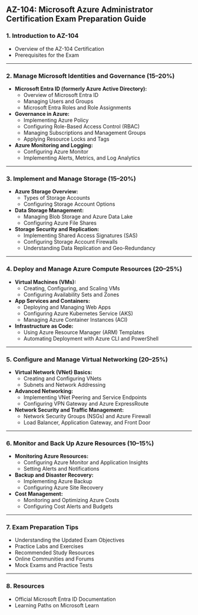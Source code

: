 ## **AZ-104: Microsoft Azure Administrator Certification Exam Preparation Guide**

### **1. Introduction to AZ-104**
   - Overview of the AZ-104 Certification
   - Prerequisites for the Exam
---

### **2. Manage Microsoft Identities and Governance (15–20%)**
   - **Microsoft Entra ID (formerly Azure Active Directory):**
     - Overview of Microsoft Entra ID
     - Managing Users and Groups
     - Microsoft Entra Roles and Role Assignments
   - **Governance in Azure:**
     - Implementing Azure Policy
     - Configuring Role-Based Access Control (RBAC)
     - Managing Subscriptions and Management Groups
     - Applying Resource Locks and Tags
   - **Azure Monitoring and Logging:**
     - Configuring Azure Monitor
     - Implementing Alerts, Metrics, and Log Analytics

---

### **3. Implement and Manage Storage (15–20%)**
   - **Azure Storage Overview:**
     - Types of Storage Accounts
     - Configuring Storage Account Options
   - **Data Storage Management:**
     - Managing Blob Storage and Azure Data Lake
     - Configuring Azure File Shares
   - **Storage Security and Replication:**
     - Implementing Shared Access Signatures (SAS)
     - Configuring Storage Account Firewalls
     - Understanding Data Replication and Geo-Redundancy

---

### **4. Deploy and Manage Azure Compute Resources (20–25%)**
   - **Virtual Machines (VMs):**
     - Creating, Configuring, and Scaling VMs
     - Configuring Availability Sets and Zones
   - **App Services and Containers:**
     - Deploying and Managing Web Apps
     - Configuring Azure Kubernetes Service (AKS)
     - Managing Azure Container Instances (ACI)
   - **Infrastructure as Code:**
     - Using Azure Resource Manager (ARM) Templates
     - Automating Deployment with Azure CLI and PowerShell

---

### **5. Configure and Manage Virtual Networking (20–25%)**
   - **Virtual Network (VNet) Basics:**
     - Creating and Configuring VNets
     - Subnets and Network Addressing
   - **Advanced Networking:**
     - Implementing VNet Peering and Service Endpoints
     - Configuring VPN Gateway and Azure ExpressRoute
   - **Network Security and Traffic Management:**
     - Network Security Groups (NSGs) and Azure Firewall
     - Load Balancer, Application Gateway, and Front Door

---

### **6. Monitor and Back Up Azure Resources (10–15%)**
   - **Monitoring Azure Resources:**
     - Configuring Azure Monitor and Application Insights
     - Setting Alerts and Notifications
   - **Backup and Disaster Recovery:**
     - Implementing Azure Backup
     - Configuring Azure Site Recovery
   - **Cost Management:**
     - Monitoring and Optimizing Azure Costs
     - Configuring Cost Alerts and Budgets

---

### **7. Exam Preparation Tips**
   - Understanding the Updated Exam Objectives
   - Practice Labs and Exercises
   - Recommended Study Resources
   - Online Communities and Forums
   - Mock Exams and Practice Tests

---

### **8. Resources**
   - Official Microsoft Entra ID Documentation
   - Learning Paths on Microsoft Learn
